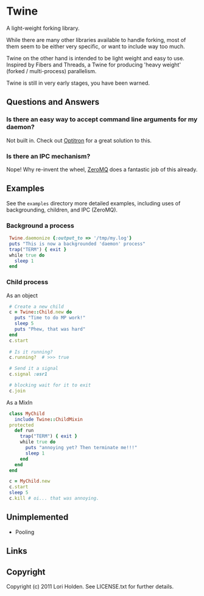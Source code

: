 # Twine

A light-weight forking library.

While there are many other libraries available to handle forking, most of them 
seem to be either very specific, or want to include way too much. 

Twine on the other hand is intended to be light weight and easy to use. 
Inspired by Fibers and Threads, a Twine for producing 'heavy weight' (forked 
/ multi-process) parallelism.

Twine is still in very early stages, you have been warned.

## Questions and Answers

### Is there an easy way to accept command line arguments for my daemon?

Not built in. Check out [Optitron][optitron] for a great solution to this.

### Is there an IPC mechanism?

Nope! Why re-invent the wheel, [ZeroMQ][zeromq] does a fantastic job of this already.  

## Examples

See the `examples` directory more detailed examples, including uses of backgrounding, children, and IPC (ZeroMQ).

### Background a process
```ruby
 Twine.daemonize {:output_to => '/tmp/my.log'}
 puts "This is now a backgrounded 'daemon' process"
 trap("TERM") { exit }
 while true do
   sleep 1
 end
```

### Child process
As an object

```ruby
 # Create a new child
 c = Twine::Child.new do
   puts "Time to do MP work!"
   sleep 5
   puts "Phew, that was hard"
 end
 c.start
 
 # Is it running?
 c.running?  # >>> true

 # Send it a signal
 c.signal :usr1

 # blocking wait for it to exit
 c.join     
```

As a MixIn

```ruby
 class MyChild
   include Twine::ChildMixin
 protected
   def run
     trap("TERM") { exit }
     while true do
       puts "annoying yet? Then terminate me!!!"
       sleep 1
     end
   end
 end

 c = MyChild.new
 c.start
 sleep 5
 c.kill # oi... that was annoying.
```

## Unimplemented
 * Pooling

## Links
[optitron]: https://github.com/joshbuddy/optitron  "Sensible, minimal simple options parsing and dispatching for Ruby. Build a CLI with no fuss."
[ZeroMQ]: http://www.zeromq.org/  "The Intelligent Transport Layer"


## Copyright
Copyright (c) 2011 Lori Holden. See LICENSE.txt for further details.
